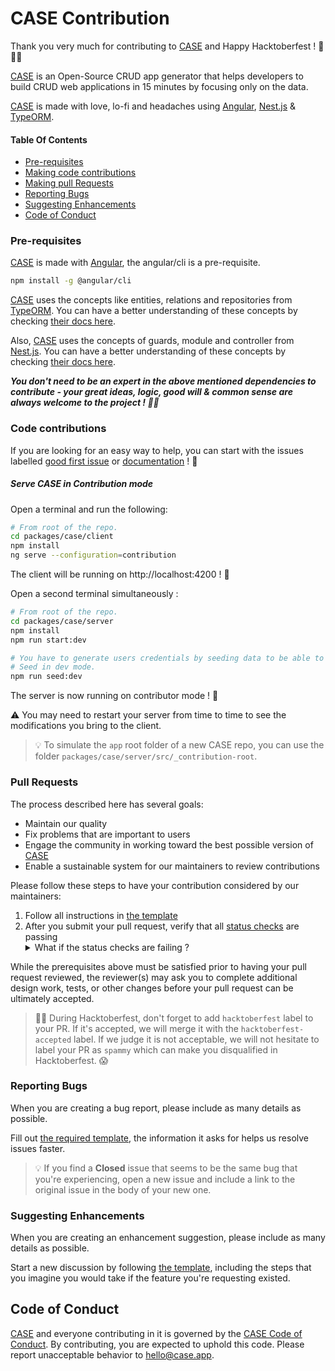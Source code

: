 # CASE Contribution

Thank you very much for contributing to [CASE](https://case.app/) and Happy Hacktoberfest ! 🎉 🧙‍♂️

[CASE](https://case.app/) is an Open-Source CRUD app generator that helps developers to build CRUD web applications in 15 minutes by focusing only on the data.

[CASE](https://case.app/) is made with love, lo-fi and headaches using [Angular](https://github.com/angular/angular.js), [Nest.js](https://github.com/nestjs/nest) & [TypeORM](https://github.com/typeorm/typeorm).

#### Table Of Contents

- [Pre-requisites](#pre-requisites)
- [Making code contributions](#code-contributions)
- [Making pull Requests](#pull-requests)
- [Reporting Bugs](#reporting-bugs)
- [Suggesting Enhancements](#suggesting-enhancements)
- [Code of Conduct](#code-of-conduct)

### Pre-requisites

[CASE](https://case.app/) is made with [Angular](https://github.com/angular/angular.js), the angular/cli is a pre-requisite.

```bash
npm install -g @angular/cli
```

[CASE](https://case.app/) uses the concepts like entities, relations and repositories from [TypeORM](https://github.com/typeorm/typeorm). You can have a better understanding of these concepts by checking [their docs here](https://typeorm.io/).

Also, [CASE](https://case.app/) uses the concepts of guards, module and controller from [Nest.js](https://github.com/nestjs/nest). You can have a better understanding of these concepts by checking [their docs here](https://docs.nestjs.com/).

**_You don't need to be an expert in the above mentioned dependencies to contribute - your great ideas, logic, good will & common sense are always welcome to the project ! 🧠🌈_**

### Code contributions

If you are looking for an easy way to help, you can start with the issues labelled [good first issue](https://github.com/casejs/CASE/labels/good%20first%20issue) or [documentation](https://github.com/casejs/CASE/labels/documentation) ! 💪

##### Serve CASE in Contribution mode

Open a terminal and run the following:

```bash
# From root of the repo.
cd packages/case/client
npm install
ng serve --configuration=contribution
```

The client will be running on http://localhost:4200 ! 🌸

Open a second terminal simultaneously :

```bash
# From root of the repo.
cd packages/case/server
npm install
npm run start:dev

# You have to generate users credentials by seeding data to be able to auth with.
# Seed in dev mode.
npm run seed:dev
```

The server is now running on contributor mode ! 🌼

⚠️ You may need to restart your server from time to time to see the modifications you bring to the client.

> 💡 To simulate the `app` root folder of a new CASE repo, you can use the folder `packages/case/server/src/_contribution-root`.

### Pull Requests

The process described here has several goals:

- Maintain our quality
- Fix problems that are important to users
- Engage the community in working toward the best possible version of [CASE](https://case.app/)
- Enable a sustainable system for our maintainers to review contributions

Please follow these steps to have your contribution considered by our maintainers:

1. Follow all instructions in [the template](.github/pull_request_template.md)
2. After you submit your pull request, verify that all [status checks](https://help.github.com/articles/about-status-checks/) are passing <details><summary>What if the status checks are failing ?</summary>If a status check is failing, and you believe that the failure is unrelated to your change, please leave a comment on the pull request explaining why you believe the failure is unrelated. A maintainer will re-run the status check for you. If we conclude that the failure was a false positive, then we will open an issue to track that problem with our status check suite.</details>

While the prerequisites above must be satisfied prior to having your pull request reviewed, the reviewer(s) may ask you to complete additional design work, tests, or other changes before your pull request can be ultimately accepted.

> 🧙‍♂️ During Hacktoberfest, don't forget to add `hacktoberfest` label to your PR. If it's accepted, we will merge it with the `hacktoberfest-accepted` label.
> If we judge it is not acceptable, we will not hesitate to label your PR as `spammy` which can make you disqualified in Hacktoberfest. 😱

### Reporting Bugs

When you are creating a bug report, please include as many details as possible.

Fill out [the required template](.github/ISSUE_TEMPLATE/🐛-bug-report.md), the information it asks for helps us resolve issues faster.

> 💡 If you find a **Closed** issue that seems to be the same bug that you're experiencing, open a new issue and include a link to the original issue in the body of your new one.

### Suggesting Enhancements

When you are creating an enhancement suggestion, please include as many details as possible.

Start a new discussion by following [the template](.github/ISSUE_TEMPLATE/config.yml), including the steps that you imagine you would take if the feature you're requesting existed.

## Code of Conduct

[CASE](https://case.app/) and everyone contributing in it is governed by the [CASE Code of Conduct](CODE_OF_CONDUCT.md). By contributing, you are expected to uphold this code. Please report unacceptable behavior to [hello@case.app](mailto:hello@case.app).
